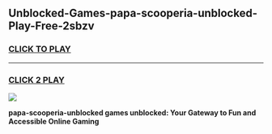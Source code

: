 
## Unblocked-Games-papa-scooperia-unblocked-Play-Free-2sbzv
<h3>
<a href="https://premium76.site?title=papa-scooperia-unblocked&ref=18A1">CLICK TO PLAY</a></h3>
<hr>

<h3>
<a href="https://premium76.site?title=papa-scooperia-unblocked&ref=18A1">CLICK 2 PLAY</a>
  
</h3>

<a href="https://premium76.site?title=papa-scooperia-unblocked&ref=18A1"><img src="https://clearcache.store/games.png"></a>


**papa-scooperia-unblocked games unblocked: Your Gateway to Fun and Accessible Online Gaming**
